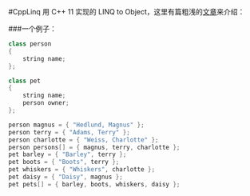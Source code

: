 #CppLinq
用 C++ 11 实现的 LINQ to Object，这里有篇粗浅的[文章](http://www.cnblogs.com/huangmingchuan/p/4988821.html)来介绍：

###一个例子：
```C++
class person
{
    string name;
};

class pet
{
    string name;
    person owner;
};

person magnus = { "Hedlund, Magnus" };
person terry = { "Adams, Terry" };
person charlotte = { "Weiss, Charlotte" };
person persons[] = { magnus, terry, charlotte };
pet barley = { "Barley", terry };
pet boots = { "Boots", terry };
pet whiskers = { "Whiskers", charlotte };
pet daisy = { "Daisy", magnus };
pet pets[] = { barley, boots, whiskers, daisy };
```
